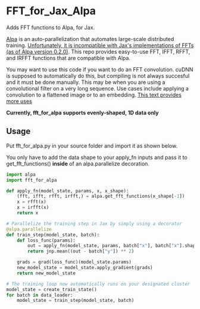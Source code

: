 # FFT_for_Jax_Alpa
Adds FFT functions to Alpa, for Jax.

[Alpa](https://github.com/alpa-projects/alpa) is an auto-parallelization that automates large-scale distributed training. [Unfortunately, it is incompatible with Jax's implementations of FFTs (as of Alpa version 0.2.0)](https://github.com/alpa-projects/alpa/issues/713). This repo provides easy-to-use FFT, IFFT, RFFT, and IRFFT functions that are compatible with Alpa.

You may want to use this code if you want to do an FFT convolution. cuDNN is supposed to automatically do this, but compiling is not always succesful and it must be done manually.
This may be when you are using a convolutional filter on a very long sequence. Use cases include applying a convolution to a flattened image or to an embedding. [This text provides more uses](https://www.analog.com/media/en/technical-documentation/dsp-book/dsp_book_ch18.pdf)


**Currently, fft_for_alpa supports evenly-shaped, 1D data only**

## Usage
Put fft_for_alpa.py in your source folder and import it as shown below.

You only have to add the data shape to your apply_fn inputs and pass it to get_fft_functions() **inside** of an alpa.parallelize decoration. 


```python
import alpa
import fft_for_alpa

def apply_fn(model_state, params, x, x_shape):
    (fft, ifft, rfft, irfft,) = alpa.get_fft_functions(x_shape[-1])
    x = rfft(x)
    x = irfft(x)
    return x    

# Parallelize the training step in Jax by simply using a decorator
@alpa.parallelize
def train_step(model_state, batch):
    def loss_func(params):
        out = apply_fn(model_state, params, batch["x"], batch["x"].shape) # Add the shape as an argument to the model
        return jnp.mean((out - batch["y"]) ** 2)

    grads = grad(loss_func)(model_state.params)
    new_model_state = model_state.apply_gradient(grads)
    return new_model_state

# The training loop now automatically runs on your designated cluster
model_state = create_train_state()
for batch in data_loader:
    model_state = train_step(model_state, batch)
```
